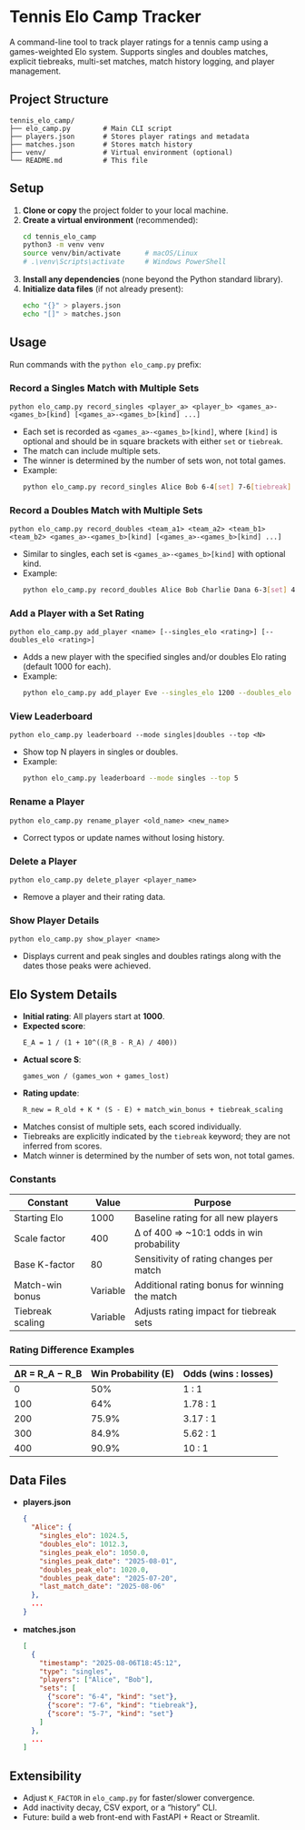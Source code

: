 # Tennis Elo Camp Tracker

A command-line tool to track player ratings for a tennis camp using a games-weighted Elo system. Supports singles and doubles matches, explicit tiebreaks, multi-set matches, match history logging, and player management.

## Project Structure

```
tennis_elo_camp/
├── elo_camp.py        # Main CLI script
├── players.json       # Stores player ratings and metadata
├── matches.json       # Stores match history
├── venv/              # Virtual environment (optional)
└── README.md          # This file
```

## Setup

1. **Clone or copy** the project folder to your local machine.  
2. **Create a virtual environment** (recommended):
   ```bash
   cd tennis_elo_camp
   python3 -m venv venv
   source venv/bin/activate      # macOS/Linux
   # .\venv\Scripts\activate     # Windows PowerShell
   ```
3. **Install any dependencies** (none beyond the Python standard library).  
4. **Initialize data files** (if not already present):
   ```bash
   echo "{}" > players.json
   echo "[]" > matches.json
   ```

## Usage

Run commands with the `python elo_camp.py` prefix:

### Record a Singles Match with Multiple Sets
```
python elo_camp.py record_singles <player_a> <player_b> <games_a>-<games_b>[kind] [<games_a>-<games_b>[kind] ...]
```
- Each set is recorded as `<games_a>-<games_b>[kind]`, where `[kind]` is optional and should be in square brackets with either `set` or `tiebreak`.
- The match can include multiple sets.
- The winner is determined by the number of sets won, not total games.
- Example:
  ```bash
  python elo_camp.py record_singles Alice Bob 6-4[set] 7-6[tiebreak] 5-7[set]
  ```

### Record a Doubles Match with Multiple Sets
```
python elo_camp.py record_doubles <team_a1> <team_a2> <team_b1> <team_b2> <games_a>-<games_b>[kind] [<games_a>-<games_b>[kind] ...]
```
- Similar to singles, each set is `<games_a>-<games_b>[kind]` with optional kind.
- Example:
  ```bash
  python elo_camp.py record_doubles Alice Bob Charlie Dana 6-3[set] 4-6[set] 7-6[tiebreak]
  ```

### Add a Player with a Set Rating
```
python elo_camp.py add_player <name> [--singles_elo <rating>] [--doubles_elo <rating>]
```
- Adds a new player with the specified singles and/or doubles Elo rating (default 1000 for each).
- Example:
  ```bash
  python elo_camp.py add_player Eve --singles_elo 1200 --doubles_elo 1100
  ```

### View Leaderboard
```
python elo_camp.py leaderboard --mode singles|doubles --top <N>
```
- Show top N players in singles or doubles.
- Example:
  ```bash
  python elo_camp.py leaderboard --mode singles --top 5
  ```

### Rename a Player
```
python elo_camp.py rename_player <old_name> <new_name>
```
- Correct typos or update names without losing history.

### Delete a Player
```
python elo_camp.py delete_player <player_name>
```
- Remove a player and their rating data.

### Show Player Details
```
python elo_camp.py show_player <name>
```
- Displays current and peak singles and doubles ratings along with the dates those peaks were achieved.

## Elo System Details

- **Initial rating**: All players start at **1000**.  
- **Expected score**:
  ```
  E_A = 1 / (1 + 10^((R_B - R_A) / 400))
  ```
- **Actual score S**:
  ```
  games_won / (games_won + games_lost)
  ```
- **Rating update**:
  ```
  R_new = R_old + K * (S - E) + match_win_bonus + tiebreak_scaling
  ```
- Matches consist of multiple sets, each scored individually.
- Tiebreaks are explicitly indicated by the `tiebreak` keyword; they are not inferred from scores.
- Match winner is determined by the number of sets won, not total games.

### Constants

| Constant           | Value | Purpose                                           |
|--------------------|-------|---------------------------------------------------|
| Starting Elo       | 1000  | Baseline rating for all new players               |
| Scale factor       | 400   | Δ of 400 ⇒ ~10:1 odds in win probability          |
| Base K-factor      | 80    | Sensitivity of rating changes per match           |
| Match-win bonus    | Variable | Additional rating bonus for winning the match  |
| Tiebreak scaling   | Variable | Adjusts rating impact for tiebreak sets         |

### Rating Difference Examples

| ΔR = R_A − R_B | Win Probability (E) | Odds (wins : losses) |
|----------------|---------------------|----------------------|
| 0              | 50%                 | 1 : 1                |
| 100            | 64%                 | 1.78 : 1             |
| 200            | 75.9%               | 3.17 : 1             |
| 300            | 84.9%               | 5.62 : 1             |
| 400            | 90.9%               | 10 : 1               |

## Data Files

- **players.json**  
  ```json
  {
    "Alice": {
      "singles_elo": 1024.5,
      "doubles_elo": 1012.3,
      "singles_peak_elo": 1050.0,
      "singles_peak_date": "2025-08-01",
      "doubles_peak_elo": 1020.0,
      "doubles_peak_date": "2025-07-20",
      "last_match_date": "2025-08-06"
    },
    ...
  }
  ```
- **matches.json**  
  ```json
  [
    {
      "timestamp": "2025-08-06T18:45:12",
      "type": "singles",
      "players": ["Alice", "Bob"],
      "sets": [
        {"score": "6-4", "kind": "set"},
        {"score": "7-6", "kind": "tiebreak"},
        {"score": "5-7", "kind": "set"}
      ]
    },
    ...
  ]
  ```

## Extensibility

- Adjust `K_FACTOR` in `elo_camp.py` for faster/slower convergence.  
- Add inactivity decay, CSV export, or a “history” CLI.  
- Future: build a web front-end with FastAPI + React or Streamlit.